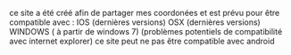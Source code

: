 ce site a été créé afin de partager mes coordonées
et est prévu pour être compatible avec :
IOS (dernières versions)
OSX (dernières versions)
WINDOWS ( à partir de windows 7) (problèmes potentiels de compatibilité avec internet explorer)
ce site peut ne pas être compatible avec android
